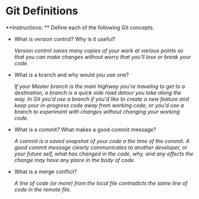 # Git Definitions

**Instructions: ** Define each of the following Git concepts.

* What is version control?  Why is it useful?

  *Version control saves many copies of your work at various points
  so that you can make changes without worry that you'll lose or break
  your code.*

* What is a branch and why would you use one?

  *If your Master branch is the main highway you're traveling to get
  to a destination, a branch is a quick side road detour you take along
  the way. In Git you'd use a branch if you'd like to create a new feature
  and keep your in-progress code away from working code, or you'd use a
  branch to experiment with changes without changing your working code.*

* What is a commit? What makes a good commit message?

  *A commit is a saved snapshot of your code a the time of the commit.
  A good commit message clearly communicates to another developer, or
  your future self, what has changed in the code, why, and any effects
  the change may have any place in the body of code.*

* What is a merge conflict?

  *A line of code (or more) from the local file contradicts the same line
  of code in the remote file.*